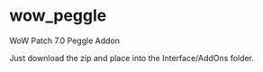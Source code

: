 # wow_peggle
WoW Patch 7.0 Peggle Addon

Just download the zip and place into the Interface/AddOns folder.
